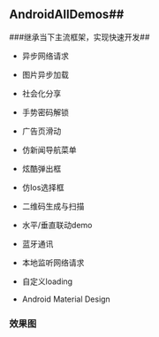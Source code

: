 ## AndroidAllDemos##
###继承当下主流框架，实现快速开发##
- 异步网络请求

- 图片异步加载

- 社会化分享

- 手势密码解锁

- 广告页滑动

- 仿新闻导航菜单

- 炫酷弹出框

- 仿Ios选择框

- 二维码生成与扫描

- 水平/垂直联动demo

- 蓝牙通讯

- 本地监听网络请求

- 自定义loading

- Android Material Design

### 效果图